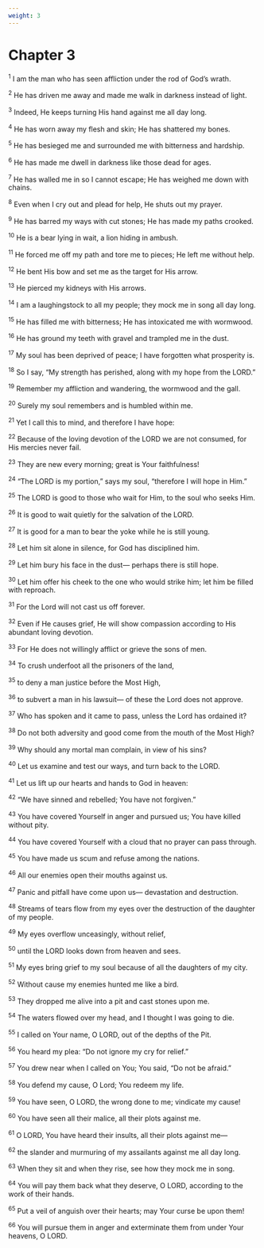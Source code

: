 ```yaml
---
weight: 3
---
```


# Chapter 3

<sup>1</sup> I am the man who has seen affliction under the rod of God’s wrath. 

<sup>2</sup> He has driven me away and made me walk in darkness instead of light. 

<sup>3</sup> Indeed, He keeps turning His hand against me all day long. 

<sup>4</sup> He has worn away my flesh and skin; He has shattered my bones. 

<sup>5</sup> He has besieged me and surrounded me with bitterness and hardship. 

<sup>6</sup> He has made me dwell in darkness like those dead for ages. 

<sup>7</sup> He has walled me in so I cannot escape; He has weighed me down with chains. 

<sup>8</sup> Even when I cry out and plead for help, He shuts out my prayer. 

<sup>9</sup> He has barred my ways with cut stones; He has made my paths crooked. 

<sup>10</sup> He is a bear lying in wait, a lion hiding in ambush. 

<sup>11</sup> He forced me off my path and tore me to pieces; He left me without help. 

<sup>12</sup> He bent His bow and set me as the target for His arrow. 

<sup>13</sup> He pierced my kidneys with His arrows. 

<sup>14</sup> I am a laughingstock to all my people; they mock me in song all day long. 

<sup>15</sup> He has filled me with bitterness; He has intoxicated me with wormwood. 

<sup>16</sup> He has ground my teeth with gravel and trampled me in the dust. 

<sup>17</sup> My soul has been deprived of peace; I have forgotten what prosperity is. 

<sup>18</sup> So I say, “My strength has perished, along with my hope from the LORD.” 

<sup>19</sup> Remember my affliction and wandering, the wormwood and the gall. 

<sup>20</sup> Surely my soul remembers and is humbled within me. 

<sup>21</sup> Yet I call this to mind, and therefore I have hope: 

<sup>22</sup> Because of the loving devotion of the LORD we are not consumed, for His mercies never fail. 

<sup>23</sup> They are new every morning; great is Your faithfulness! 

<sup>24</sup> “The LORD is my portion,” says my soul, “therefore I will hope in Him.” 

<sup>25</sup> The LORD is good to those who wait for Him, to the soul who seeks Him. 

<sup>26</sup> It is good to wait quietly for the salvation of the LORD. 

<sup>27</sup> It is good for a man to bear the yoke while he is still young. 

<sup>28</sup> Let him sit alone in silence, for God has disciplined him. 

<sup>29</sup> Let him bury his face in the dust— perhaps there is still hope. 

<sup>30</sup> Let him offer his cheek to the one who would strike him; let him be filled with reproach. 

<sup>31</sup> For the Lord will not cast us off forever. 

<sup>32</sup> Even if He causes grief, He will show compassion according to His abundant loving devotion. 

<sup>33</sup> For He does not willingly afflict or grieve the sons of men. 

<sup>34</sup> To crush underfoot all the prisoners of the land, 

<sup>35</sup> to deny a man justice before the Most High, 

<sup>36</sup> to subvert a man in his lawsuit— of these the Lord does not approve. 

<sup>37</sup> Who has spoken and it came to pass, unless the Lord has ordained it? 

<sup>38</sup> Do not both adversity and good come from the mouth of the Most High? 

<sup>39</sup> Why should any mortal man complain, in view of his sins? 

<sup>40</sup> Let us examine and test our ways, and turn back to the LORD. 

<sup>41</sup> Let us lift up our hearts and hands to God in heaven: 

<sup>42</sup> “We have sinned and rebelled; You have not forgiven.” 

<sup>43</sup> You have covered Yourself in anger and pursued us; You have killed without pity. 

<sup>44</sup> You have covered Yourself with a cloud that no prayer can pass through. 

<sup>45</sup> You have made us scum and refuse among the nations. 

<sup>46</sup> All our enemies open their mouths against us. 

<sup>47</sup> Panic and pitfall have come upon us— devastation and destruction. 

<sup>48</sup> Streams of tears flow from my eyes over the destruction of the daughter of my people. 

<sup>49</sup> My eyes overflow unceasingly, without relief, 

<sup>50</sup> until the LORD looks down from heaven and sees. 

<sup>51</sup> My eyes bring grief to my soul because of all the daughters of my city. 

<sup>52</sup> Without cause my enemies hunted me like a bird. 

<sup>53</sup> They dropped me alive into a pit and cast stones upon me. 

<sup>54</sup> The waters flowed over my head, and I thought I was going to die. 

<sup>55</sup> I called on Your name, O LORD, out of the depths of the Pit. 

<sup>56</sup> You heard my plea: “Do not ignore my cry for relief.” 

<sup>57</sup> You drew near when I called on You; You said, “Do not be afraid.” 

<sup>58</sup> You defend my cause, O Lord; You redeem my life. 

<sup>59</sup> You have seen, O LORD, the wrong done to me; vindicate my cause! 

<sup>60</sup> You have seen all their malice, all their plots against me. 

<sup>61</sup> O LORD, You have heard their insults, all their plots against me— 

<sup>62</sup> the slander and murmuring of my assailants against me all day long. 

<sup>63</sup> When they sit and when they rise, see how they mock me in song. 

<sup>64</sup> You will pay them back what they deserve, O LORD, according to the work of their hands. 

<sup>65</sup> Put a veil of anguish over their hearts; may Your curse be upon them! 

<sup>66</sup> You will pursue them in anger and exterminate them from under Your heavens, O LORD. 


